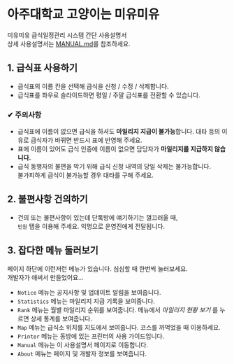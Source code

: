 아주대학교 고양이는 미유미유
=================

미유미유 급식일정관리 시스템 간단 사용설명서  
상세 사용설명서는 [MANUAL.md](https://github.com/luftaquila/ajoumeow/blob/master/Markdown/MANUAL.md)를 참조하세요.

## 1. 급식표 사용하기
* 급식표의 이름 칸을 선택해 급식을 신청 / 수정 / 삭제합니다.
* 급식표를 좌우로 슬라이드하면 평일 / 주말 급식표를 전환할 수 있습니다.  

### ✔ 주의사항
* 급식표에 이름이 없으면 급식을 하셔도 **마일리지 지급이 불가능**합니다.
대타 등의 이유로 급식자가 바뀌면 반드시 표에 반영해 주세요.
* 표에 이름이 있어도 급식 인증에 이름이 없으면 담당자가 **마일리지를 지급하지 않습니다.**
* 급식 동행자의 불편을 막기 위해 급식 신청 내역의 당일 삭제는 불가능합니다.  
불가피하게 급식이 불가능할 경우 대타를 구해 주세요.

## 2. 불편사항 건의하기
* 건의 또는 불편사항이 있는데 단톡방에 얘기하기는 껄끄러울 때,  
`민원` 탭을 이용해 주세요. 익명으로 운영진에게 전달됩니다.

## 3. 잡다한 메뉴 둘러보기
페이지 하단에 이런저런 메뉴가 있습니다. 심심할 때 한번씩 눌러보세요.  
개발자가 애써서 만들었어요...
* `Notice` 메뉴는 공지사항 및 업데이트 알림을 보여줍니다.
* `Statistics` 메뉴는 마일리지 지급 기록을 보여줍니다.
* `Rank` 메뉴는 월별 마일리지 순위를 보여줍니다.
메뉴에서 *마일리지 현황 보기* 를 누르면 상세 통계를 보여줍니다.
* `Map` 메뉴는 급식소 위치를 지도에서 보여줍니다. 코스를 까먹었을 때 이용하세요.
* `Printer` 메뉴는 동방에 있는 프린터의 사용 가이드입니다.
* `Manual` 메뉴는 이 사용설명서 페이지로 이동합니다.
* `About` 메뉴는 페이지 및 개발자 정보를 보여줍니다.
